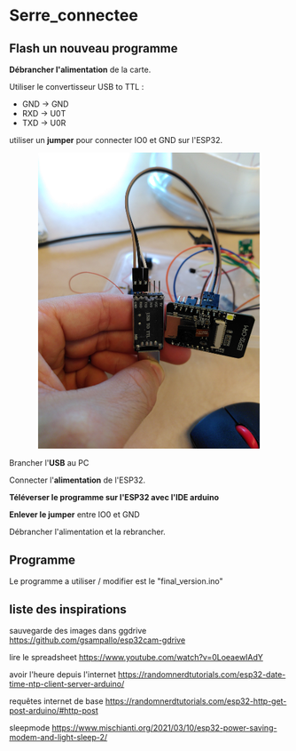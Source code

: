 # Serre_connectee

## Flash un nouveau programme 

**Débrancher l'alimentation** de la carte.

Utiliser le convertisseur USB to TTL : 
- GND -> GND
- RXD -> U0T
- TXD -> U0R

utiliser un **jumper** pour connecter IO0 et GND sur l'ESP32.

<div align="center">
<img src="./images/televerser.jpg" width="400">
</div>

Brancher l'**USB** au PC

Connecter l'**alimentation** de l'ESP32.

**Téléverser le programme sur l'ESP32 avec l'IDE arduino**

**Enlever le jumper** entre IO0 et GND

Débrancher l'alimentation et la rebrancher.

## Programme

Le programme a utiliser / modifier est le "final_version.ino"


## liste des inspirations

sauvegarde des images dans ggdrive
https://github.com/gsampallo/esp32cam-gdrive

lire le spreadsheet
https://www.youtube.com/watch?v=0LoeaewIAdY

avoir l'heure depuis l'internet
https://randomnerdtutorials.com/esp32-date-time-ntp-client-server-arduino/

requêtes internet de base
https://randomnerdtutorials.com/esp32-http-get-post-arduino/#http-post

sleepmode
https://www.mischianti.org/2021/03/10/esp32-power-saving-modem-and-light-sleep-2/





